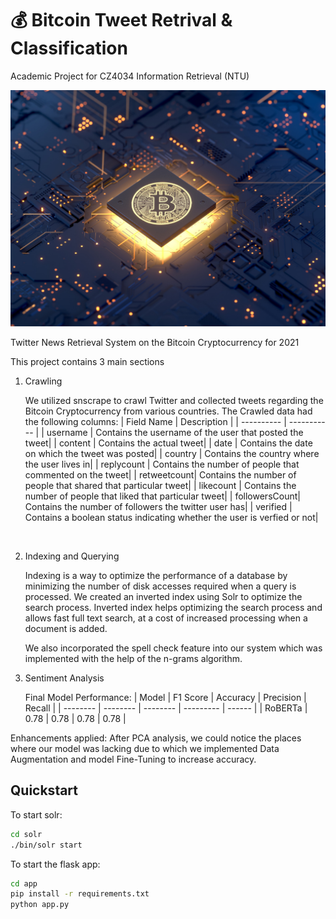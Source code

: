 # 💰 Bitcoin Tweet Retrival & Classification

Academic Project for CZ4034 Information Retrieval (NTU)

![](./assets/logo.png)

Twitter News Retrieval System on the Bitcoin Cryptocurrency for 2021

This project contains 3 main sections
1. Crawling

    We utilized snscrape to crawl Twitter and collected tweets regarding the Bitcoin Cryptocurrency from various countries.
    The Crawled data had the following columns:
    | Field Name | Description |
    | ---------- | ----------- |
    | username   | Contains the username of the user that posted the tweet|
    | content    | Contains the actual tweet|
    | date       | Contains the date on which the tweet was posted|
    | country    | Contains the country where the user lives in|
    | replycount | Contains the number of people that commented on the tweet|
    | retweetcount| Contains the number of people that shared that particular tweet|
    | likecount  | Contains the number of people that liked that particular tweet|
    | followersCount| Contains the number of followers the twitter user has|
    | verified | Contains a boolean status indicating whether the user is verfied or not|
<br/>

2. Indexing and Querying
    
    Indexing is a way to optimize the performance of a database by minimizing the number of disk accesses required when a query is processed.  We created an inverted index using Solr to optimize the search
    process. Inverted index helps optimizing the search process and allows fast full text search, at a cost of increased processing when a document is added.

    We also incorporated the spell check feature into our system which was implemented with the help of the n-grams algorithm.

3. Sentiment Analysis

    Final Model Performance:
    | Model    | F1 Score | Accuracy | Precision | Recall |
    | -------- | -------- | -------- | --------- | ------ |
    | RoBERTa  | 0.78     | 0.78     | 0.78      | 0.78  |
    
Enhancements applied: After PCA analysis, we could notice the places where our model was lacking due to which we implemented Data Augmentation and model Fine-Tuning to increase accuracy. 

## Quickstart

To start solr:

```bash
cd solr
./bin/solr start
```

To start the flask app:

```bash
cd app
pip install -r requirements.txt
python app.py
```
